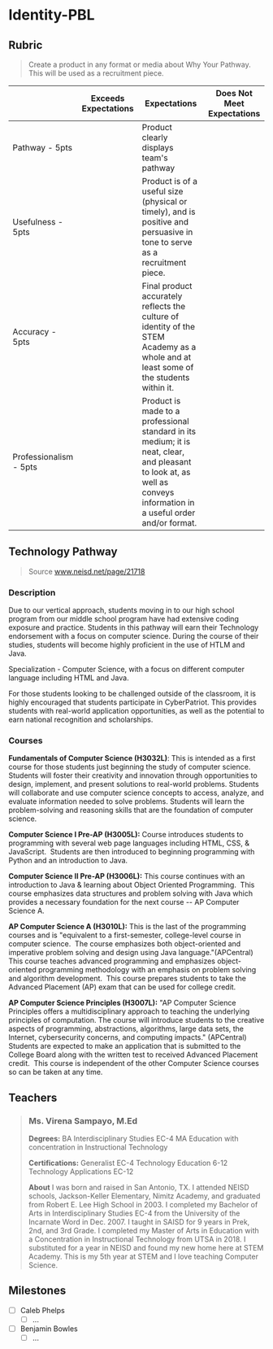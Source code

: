 # Identity-PBL

## Rubric

> Create a product in any format or media about Why Your Pathway. This will be used as a recruitment piece.

|                        | Exceeds Expectations | Expectations                                                                                                                                                          | Does Not Meet Expectations |
| ---------------------- | -------------------- | --------------------------------------------------------------------------------------------------------------------------------------------------------------------- | -------------------------- |
| Pathway - 5pts         |                      | Product clearly displays team's pathway                                                                                                                               |                            |
| Usefulness - 5pts      |                      | Product is of a useful size (physical or timely), and is positive and persuasive in tone to serve as a recruitment piece.                                             |                            |
| Accuracy - 5pts        |                      | Final product accurately reflects the culture of identity of the STEM Academy as a whole and at least some of the students within it.                                 |                            |
| Professionalism - 5pts |                      | Product is made to a professional standard in its medium; it is neat, clear, and pleasant to look at, as well as conveys information in a useful order and/or format. |                            |

## Technology Pathway

> Source www.neisd.net/page/21718

### Description

Due to our vertical approach, students moving in to our high school program from our middle school program have had extensive coding exposure and practice. Students in this pathway will earn their Technology endorsement with a focus on computer science. During the course of their studies, students will become highly proficient in the use of HTLM and Java.

Specialization - Computer Science, with a focus on different computer language including HTML and Java.

For those students looking to be challenged outside of the classroom, it is highly encouraged that students participate in CyberPatriot. This provides students with real-world application opportunities, as well as the potential to earn national recognition and scholarships.

### Courses

**Fundamentals of Computer Science (H3032L)**: This is intended as a first course for those students just beginning the study of computer science. Students will foster their creativity and innovation through opportunities to design, implement, and present solutions to real-world problems. Students will collaborate and use computer science concepts to access, analyze, and evaluate information needed to solve problems. Students will learn the problem-solving and reasoning skills that are the foundation of computer science.

**Computer Science I Pre-AP (H3005L):** Course introduces students to programming with several web page languages including HTML, CSS, & JavaScript.  Students are then introduced to beginning programming with Python and an introduction to Java.

**Computer Science II Pre-AP (H3006L):** This course continues with an introduction to Java & learning about Object Oriented Programming.  This course emphasizes data structures and problem solving with Java which provides a necessary foundation for the next course -- AP Computer Science A.

**AP Computer Science A (H3010L):** This is the last of the programming courses and is "equivalent to a first-semester, college-level course in computer science.  The course emphasizes both object-oriented and imperative problem solving and design using Java language."(APCentral) This course teaches advanced programming and emphasizes object-oriented programming methodology with an emphasis on problem solving and algorithm development.  This course prepares students to take the Advanced Placement (AP) exam that can be used for college credit.

**AP Computer Science Principles (H3007L):** "AP Computer Science Principles offers a multidisciplinary approach to teaching the underlying principles of computation. The course will introduce students to the creative aspects of programming, abstractions, algorithms, large data sets, the Internet, cybersecurity concerns, and computing impacts." (APCentral) Students are expected to make an application that is submitted to the College Board along with the written test to received Advanced Placement credit.  This course is independent of the other Computer Science courses so can be taken at any time.

## Teachers

> ### Ms. Virena Sampayo, M.Ed
>
> **Degrees:**
> BA Interdisciplinary Studies EC-4
> MA Education with concentration in Instructional Technology
>
> **Certifications:**
> Generalist EC-4
> Technology Education 6-12
> Technology Applications EC-12
>
> **About**
> I was born and raised in San Antonio, TX.  I attended NEISD schools, Jackson-Keller Elementary, Nimitz Academy, and graduated from Robert E. Lee High School in 2003.  I completed my Bachelor of Arts in Interdisciplinary Studies EC-4 from the University of the Incarnate Word in Dec. 2007. I taught in SAISD for 9 years in Prek, 2nd, and 3rd Grade.  I completed my Master of Arts in Education with a Concentration in Instructional Technology from UTSA in 2018. I substituted for a year in NEISD and found my new home here at STEM Academy.  This is my 5th year at STEM and I love teaching Computer Science.

## Milestones

- [ ] Caleb Phelps
  - [ ] ...
- [ ] Benjamin Bowles
  - [ ] ...
